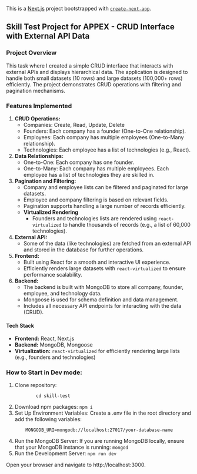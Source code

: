 This is a [Next.js](https://nextjs.org) project bootstrapped with [`create-next-app`](https://nextjs.org/docs/app/api-reference/cli/create-next-app).

## Skill Test Project for APPEX - CRUD Interface with External API Data

### Project Overview

This task where I created a simple CRUD interface that interacts with external APIs and displays hierarchical data. The application is designed to handle both small datasets (10 rows) and large datasets (100,000+ rows) efficiently. The project demonstrates CRUD operations with filtering and pagination mechanisms.

### Features Implemented

1. **CRUD Operations:**
    - Companies: Create, Read, Update, Delete
    - Founders: Each company has a founder (One-to-One relationship).
    - Employees: Each company has multiple employees (One-to-Many relationship).
    - Technologies: Each employee has a list of technologies (e.g., React).
2. **Data Relationships:**
    - One-to-One: Each company has one founder.
    - One-to-Many: Each company has multiple employees. Each employee has a list of technologies they are skilled in.
3. **Pagination and Filtering:**
    - Company and employee lists can be filtered and paginated for large datasets.
    - Employee and company filtering is based on relevant fields.
    - Pagination supports handling a large number of records efficiently.
    - **Virtualized Rendering**
        - Founders and technologies lists are rendered using `react-virtualized` to handle thousands of records (e.g., a list of 60,000 technologies).
4. **External API:**
    - Some of the data (like technologies) are fetched from an external API and stored in the database for further operations.
5. **Frontend:**
    - Built using React for a smooth and interactive UI experience.
    - Efficiently renders large datasets with `react-virtualized` to ensure performance scalability.
6. **Backend:**
    - The backend is built with MongoDB to store all company, founder, employee, and technology data.
    - Mongoose is used for schema definition and data management.
    - Includes all necessary API endpoints for interacting with the data (CRUD).

#### Tech Stack

-   **Frontend:** React, Next.js
-   **Backend:** MongoDB, Mongoose
-   **Virtualization:** `react-virtualized` for efficiently rendering large lists (e.g., founders and technologies)

### How to Start in Dev mode:

1.  Clone repository:
    ```git clone https://github.com/your-repository/skill-test
    		cd skill-test
    ```
2.  Download npm packages:
    `npm i`
3.  Set Up Environment Variables: Create a .env file in the root directory and add the following variables:
    ```NEXT_PUBLIC_API_URL=http://localhost:3000
    	MONGODB_URI=mongodb://localhost:27017/your-database-name
    ```
4.  Run the MongoDB Server: If you are running MongoDB locally, ensure that your MongoDB instance is running:
    `mongod`
5.  Run the Development Server:
    `npm run dev`

Open your browser and navigate to http://localhost:3000.
